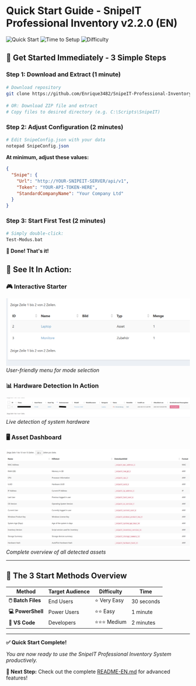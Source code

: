 # Quick Start Guide - SnipeIT Professional Inventory v2.2.0 (EN)

![Quick Start](https://img.shields.io/badge/Quick%20Start-v2.2.0-brightgreen.svg)
![Time to Setup](https://img.shields.io/badge/Setup%20Time-5%20minutes-blue.svg)
![Difficulty](https://img.shields.io/badge/Difficulty-Beginner-green.svg)

## 🚀 Get Started Immediately - 3 Simple Steps

### Step 1: Download and Extract (1 minute)
```bash
# Download repository
git clone https://github.com/Enrique3482/SnipeIT-Professional-Inventory.git

# OR: Download ZIP file and extract
# Copy files to desired directory (e.g. C:\Scripts\SnipeIT)
```

### Step 2: Adjust Configuration (2 minutes)
```powershell
# Edit SnipeConfig.json with your data
notepad SnipeConfig.json
```

**At minimum, adjust these values:**
```json
{
  "Snipe": {
    "Url": "http://YOUR-SNIPEIT-SERVER/api/v1",
    "Token": "YOUR-API-TOKEN-HERE",
    "StandardCompanyName": "Your Company Ltd"
  }
}
```

### Step 3: Start First Test (2 minutes)
```bash
# Simply double-click:
Test-Modus.bat
```

**🎉 Done! That's it!**

## 📸 See It In Action:

### 🎮 Interactive Starter
![Interactive Starter](screenshots/Screenshot%202025-08-19%20085420.png)
*User-friendly menu for mode selection*

### 📊 Hardware Detection In Action
![Hardware Detection](screenshots/Screenshot%202025-08-19%20085148.png)
*Live detection of system hardware*

### 🖥️ Asset Dashboard
![Asset Dashboard](screenshots/Screenshot%202025-08-19%20085252.png)
*Complete overview of all detected assets*

---

## 🎯 The 3 Start Methods Overview

| Method | Target Audience | Difficulty | Time |
|--------|----------------|------------|------|
| **🖱️ Batch Files** | End Users | ⭐ Very Easy | 30 seconds |
| **💻 PowerShell** | Power Users | ⭐⭐ Easy | 1 minute |
| **🔧 VS Code** | Developers | ⭐⭐⭐ Medium | 2 minutes |

---

**✅ Quick Start Complete!**

*You are now ready to use the SnipeIT Professional Inventory System productively.*

**🎯 Next Step:** Check out the complete [README-EN.md](README-EN.md) for advanced features!